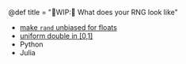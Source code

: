 @def title = "🚧WIP:🚧 What does your RNG look like"

- [make `rand` unbiased for floats](https://github.com/JuliaLang/julia/issues/33222)
- [uniform double in [0,1]](https://prng.di.unimi.it/random_real.c)
- Python 
- Julia
